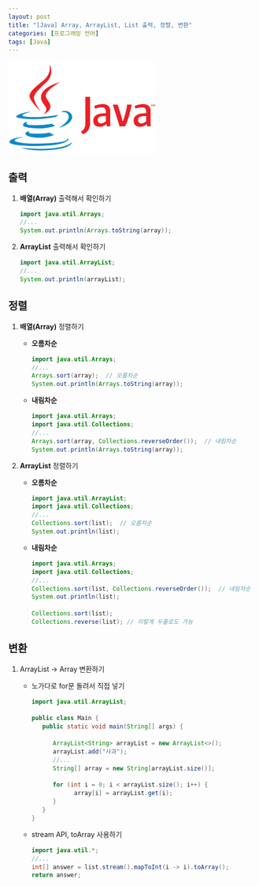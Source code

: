 ```yaml
---
layout: post
title: "[Java] Array, ArrayList, List 출력, 정렬, 변환"
categories: [프로그래밍 언어]
tags: [Java]
---
```


<img src="/assets/img/java.png" alt="java" width="300"/>

## 출력

1. **배열(Array)** 출력해서 확인하기

   ```java
   import java.util.Arrays;
   //...
   System.out.println(Arrays.toString(array));
   ```

2. **ArrayList** 출력해서 확인하기

   ```java
   import java.util.ArrayList;
   //...
   System.out.println(arrayList);
   ```

## 정렬

1. **배열(Array)** 정렬하기

   - **오름차순**

     ```java
     import java.util.Arrays;
     //...
     Arrays.sort(array);  // 오름차순
     System.out.println(Arrays.toString(array));
     ```

   - **내림차순**

     ```java
     import java.util.Arrays;
     import java.util.Collections;
     //...
     Arrays.sort(array, Collections.reverseOrder());  // 내림차순
     System.out.println(Arrays.toString(array));
     ```

2. **ArrayList** 정렬하기

   - **오름차순**

     ```java
     import java.util.ArrayList;
     import java.util.Collections;
     //...
     Collections.sort(list);  // 오름차순
     System.out.println(list);
     ```

   - **내림차순**

     ```java
     import java.util.Arrays;
     import java.util.Collections;
     //...
     Collections.sort(list, Collections.reverseOrder());  // 내림차순
     System.out.println(list);

     Collections.sort(list);
     Collections.reverse(list); // 이렇게 두줄로도 가능
     ```

## 변환

1. ArrayList → Array 변환하기

   - 노가다로 for문 돌려서 직접 넣기

     ```java
     import java.util.ArrayList;

     public class Main {
        public static void main(String[] args) {

           ArrayList<String> arrayList = new ArrayList<>();
           arrayList.add("사과");
           //...
           String[] array = new String[arrayList.size()];

           for (int i = 0; i < arrayList.size(); i++) {
                 array[i] = arrayList.get(i);
           }
        }
     }
     ```

   - stream API, toArray 사용하기

     ```java
     import java.util.*;
     //...
     int[] answer = list.stream().mapToInt(i -> i).toArray();
     return answer;
     ```
